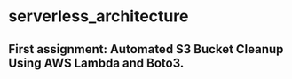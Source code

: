 # serverless_architecture

## First assignment: Automated S3 Bucket Cleanup Using AWS Lambda and Boto3.

